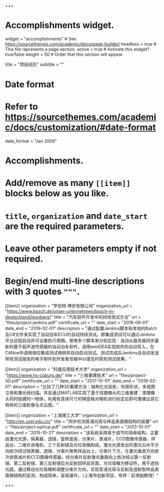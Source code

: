 +++
# Accomplishments widget.
widget = "accomplishments"  # See https://sourcethemes.com/academic/docs/page-builder/
headless = true  # This file represents a page section.
active = true  # Activate this widget? true/false
weight = 50  # Order that this section will appear.

title = "项目经历"
subtitle = ""

# Date format
#   Refer to https://sourcethemes.com/academic/docs/customization/#date-format
date_format = "Jan 2006"

# Accomplishments.
#   Add/remove as many `[[item]]` blocks below as you like.
#   `title`, `organization` and `date_start` are the required parameters.
#   Leave other parameters empty if not required.
#   Begin/end multi-line descriptions with 3 quotes `"""`.

[[item]]
  organization = "罗伯特·博世有限公司"
  organization_url = "https://www.bosch.de/unser-unternehmen/bosch-in-deutschland/leonberg/"
  title = "汽车软件开发中的持续测试方法"
  url = "files/project-jenkins.pdf"
  certificate_url = ""
  date_start = "2018-09-01"
  date_end = "2019-02-01"
  description = "通过配置Jenkins脚本和本地的Batch及C#文件来实现了自动泊车ECU的自动持续测试。即集成测试可以通过Jenkins平台远程启动并可设置执行周期。使用多个脚本来分别实现：自动从服务器同步最新的基于超声波传感器的自动泊车软件，调用winIDEA实现软件的自动写入，在CANoe中调用相应集成测试用例并自动启动测试。测试完成后Jenkins会自动发送带有测试报告的电子邮件到开发者信箱中以便及时获知测试结果。"

[[item]]
  organization = "科堡应用技术大学"
  organization_url = "https://www.hs-coburg.de/"
  title = "三维重建技术"
  url = "files/project-3D.pdf"
  certificate_url = ""
  date_start = "2017-10-01"
  date_end = "2018-02-01"
  description = "比较了几种3D重建方法：结构化光投影，轮廓形状，多视图立体和激光线扫描。并且通过MATLAB实现了基于双摄像头的三维重建：使摄像头同时拍摄同一物体，利用有具体尺寸的棋盘格对相机进行标定后即可重建出其它物体的三维影像与点云图。"
  
[[item]]
  organization = "上海理工大学"
  organization_url = "http://en.usst.edu.cn/"
  title = "同步检测泵浦光斑与样品表面微结构的装置"
  url = "files/project-optical.pdf"
  certificate_url = ""
  date_start = "2013-10-01"
  date_end = "2015-10-21"
  description = "该系统采用易于调节的简单结构，主要由激光光源，隔离器，透镜，旋转底座，分束片，衰减片，CCD图像传感器，样品台，二维步进电机，三个反射镜及光垃圾桶制成。激光光源发出的激光沿水平方向依次经过隔离器、透镜、分束片聚焦样品台上，分束片下方，与激光垂直方向依次排衰减片和CCD图像传感器，经分束片反射激光垂直向上依次经过第一反射镜、第二反射镜、第三反射镜后光反射回样品背面，光垃圾桶为移动件，用于遮挡光路。通过移动光垃圾桶和调整分束片方向，实现泵浦光斑与反射及透射型样品表面微结构的监测，构成简单，容易操作。（上海市创新项目，导师：彭滟副教授）"

+++
